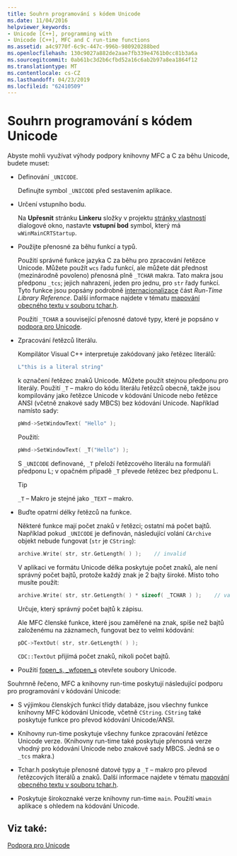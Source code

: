 ```yaml
---
title: Souhrn programování s kódem Unicode
ms.date: 11/04/2016
helpviewer_keywords:
- Unicode [C++], programming with
- Unicode [C++], MFC and C run-time functions
ms.assetid: a4c9770f-6c9c-447c-996b-980920288bed
ms.openlocfilehash: 130c9027a882de2aae7fb339e4761b0cc81b3a6a
ms.sourcegitcommit: 0ab61bc3d2b6cfbd52a16c6ab2b97a8ea1864f12
ms.translationtype: MT
ms.contentlocale: cs-CZ
ms.lasthandoff: 04/23/2019
ms.locfileid: "62410509"
---
```

# <a name="unicode-programming-summary"></a>Souhrn programování s kódem Unicode

Abyste mohli využívat výhody podpory knihovny MFC a C za běhu Unicode, budete muset:

- Definování `_UNICODE`.

   Definujte symbol `_UNICODE` před sestavením aplikace.

- Určení vstupního bodu.

   Na **Upřesnit** stránku **Linkeru** složky v projektu [stránky vlastností](../ide/property-pages-visual-cpp.md) dialogové okno, nastavte **vstupní bod** symbol, který má `wWinMainCRTStartup`.

- Použijte přenosné za běhu funkcí a typů.

   Použití správné funkce jazyka C za běhu pro zpracování řetězce Unicode. Můžete použít `wcs` řadu funkcí, ale můžete dát přednost (mezinárodně povoleno) přenosná plně `_TCHAR` makra. Tato makra jsou předponu `_tcs`; jejich nahrazení, jeden pro jednu, pro `str` řady funkcí. Tyto funkce jsou popsány podrobně [internacionalizace](../c-runtime-library/internationalization.md) část *Run-Time Library Reference*. Další informace najdete v tématu [mapování obecného textu v souboru tchar.h](../text/generic-text-mappings-in-tchar-h.md).

   Použití `_TCHAR` a související přenosné datové typy, které je popsáno v [podpora pro Unicode](../text/support-for-unicode.md).

- Zpracování řetězců literálu.

   Kompilátor Visual C++ interpretuje zakódovaný jako řetězec literálů:

    ```cpp
    L"this is a literal string"
    ```

   k označení řetězec znaků Unicode. Můžete použít stejnou předponu pro literály. Použití `_T` – makro do kódu literálu řetězců obecně, takže jsou kompilovány jako řetězce Unicode v kódování Unicode nebo řetězce ANSI (včetně znakové sady MBCS) bez kódování Unicode. Například namísto sady:

    ```cpp
    pWnd->SetWindowText( "Hello" );
    ```

   Použití:

    ```cpp
    pWnd->SetWindowText( _T("Hello") );
    ```

   S `_UNICODE` definované, `_T` přeloží řetězcového literálu na formuláři předponu L; v opačném případě `_T` převede řetězec bez předponu L.

    > [!TIP]
    >  `_T` – Makro je stejné jako `_TEXT` – makro.

- Buďte opatrní délky řetězců na funkce.

   Některé funkce mají počet znaků v řetězci; ostatní má počet bajtů. Například pokud `_UNICODE` je definován, následující volání `CArchive` objekt nebude fungovat (`str` je `CString`):

    ```cpp
    archive.Write( str, str.GetLength( ) );    // invalid
    ```

   V aplikaci ve formátu Unicode délka poskytuje počet znaků, ale není správný počet bajtů, protože každý znak je 2 bajty široké. Místo toho musíte použít:

    ```cpp
    archive.Write( str, str.GetLength( ) * sizeof( _TCHAR ) );    // valid
    ```

   Určuje, který správný počet bajtů k zápisu.

   Ale MFC členské funkce, které jsou zaměřené na znak, spíše než bajtů založenému na záznamech, fungovat bez to velmi kódování:

    ```cpp
    pDC->TextOut( str, str.GetLength( ) );
    ```

   `CDC::TextOut` přijímá počet znaků, nikoli počet bajtů.

- Použití [fopen_s, _wfopen_s](../c-runtime-library/reference/fopen-s-wfopen-s.md) otevřete soubory Unicode.

Souhrnně řečeno, MFC a knihovny run-time poskytují následující podporu pro programování v kódování Unicode:

- S výjimkou členských funkcí třídy databáze, jsou všechny funkce knihovny MFC kódování Unicode, včetně `CString`. `CString` také poskytuje funkce pro převod kódování Unicode/ANSI.

- Knihovny run-time poskytuje všechny funkce zpracování řetězce Unicode verze. (Knihovny run-time také poskytuje přenosná verze vhodný pro kódování Unicode nebo znakové sady MBCS. Jedná se o `_tcs` makra.)

- Tchar.h poskytuje přenosné datové typy a `_T` – makro pro převod řetězcových literálů a znaků. Další informace najdete v tématu [mapování obecného textu v souboru tchar.h](../text/generic-text-mappings-in-tchar-h.md).

- Poskytuje širokoznaké verze knihovny run-time `main`. Použití `wmain` aplikace s ohledem na kódování Unicode.

## <a name="see-also"></a>Viz také:

[Podpora pro Unicode](../text/support-for-unicode.md)
